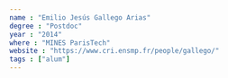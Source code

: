 ```yaml
---
name : "Emilio Jesús Gallego Arias"
degree : "Postdoc"
year : "2014"
where : "MINES ParisTech"
website : "https://www.cri.ensmp.fr/people/gallego/"
tags : ["alum"]
---
```

